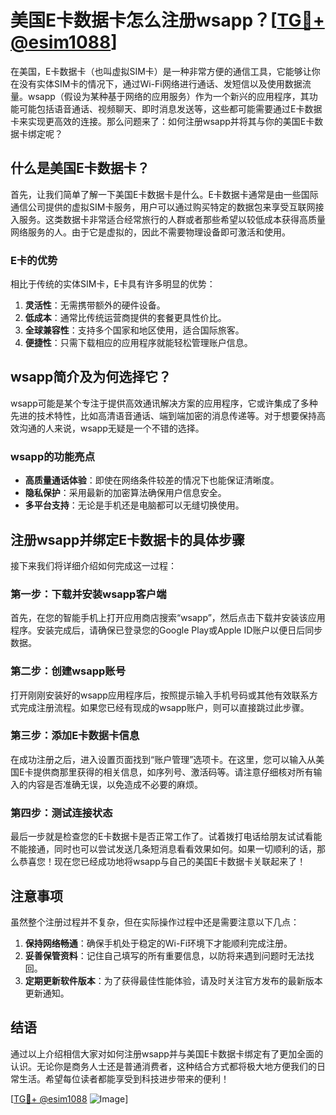 # 美国E卡数据卡怎么注册wsapp？[[TG💪+ @esim1088](https://t.me/s/esim1088)]

在美国，E卡数据卡（也叫虚拟SIM卡）是一种非常方便的通信工具，它能够让你在没有实体SIM卡的情况下，通过Wi-Fi网络进行通话、发短信以及使用数据流量。wsapp（假设为某种基于网络的应用服务）作为一个新兴的应用程序，其功能可能包括语音通话、视频聊天、即时消息发送等，这些都可能需要通过E卡数据卡来实现更高效的连接。那么问题来了：如何注册wsapp并将其与你的美国E卡数据卡绑定呢？

## 什么是美国E卡数据卡？

首先，让我们简单了解一下美国E卡数据卡是什么。E卡数据卡通常是由一些国际通信公司提供的虚拟SIM卡服务，用户可以通过购买特定的数据包来享受互联网接入服务。这类数据卡非常适合经常旅行的人群或者那些希望以较低成本获得高质量网络服务的人。由于它是虚拟的，因此不需要物理设备即可激活和使用。

### E卡的优势

相比于传统的实体SIM卡，E卡具有许多明显的优势：

1. **灵活性**：无需携带额外的硬件设备。
2. **低成本**：通常比传统运营商提供的套餐更具性价比。
3. **全球兼容性**：支持多个国家和地区使用，适合国际旅客。
4. **便捷性**：只需下载相应的应用程序就能轻松管理账户信息。

## wsapp简介及为何选择它？

wsapp可能是某个专注于提供高效通讯解决方案的应用程序，它或许集成了多种先进的技术特性，比如高清语音通话、端到端加密的消息传递等。对于想要保持高效沟通的人来说，wsapp无疑是一个不错的选择。

### wsapp的功能亮点

- **高质量通话体验**：即使在网络条件较差的情况下也能保证清晰度。
- **隐私保护**：采用最新的加密算法确保用户信息安全。
- **多平台支持**：无论是手机还是电脑都可以无缝切换使用。

## 注册wsapp并绑定E卡数据卡的具体步骤

接下来我们将详细介绍如何完成这一过程：

### 第一步：下载并安装wsapp客户端

首先，在您的智能手机上打开应用商店搜索“wsapp”，然后点击下载并安装该应用程序。安装完成后，请确保已登录您的Google Play或Apple ID账户以便日后同步数据。

### 第二步：创建wsapp账号

打开刚刚安装好的wsapp应用程序后，按照提示输入手机号码或其他有效联系方式完成注册流程。如果您已经有现成的wsapp账户，则可以直接跳过此步骤。

### 第三步：添加E卡数据卡信息

在成功注册之后，进入设置页面找到“账户管理”选项卡。在这里，您可以输入从美国E卡提供商那里获得的相关信息，如序列号、激活码等。请注意仔细核对所有输入的内容是否准确无误，以免造成不必要的麻烦。

### 第四步：测试连接状态

最后一步就是检查您的E卡数据卡是否正常工作了。试着拨打电话给朋友试试看能不能接通，同时也可以尝试发送几条短消息看看效果如何。如果一切顺利的话，那么恭喜您！现在您已经成功地将wsapp与自己的美国E卡数据卡关联起来了！

## 注意事项

虽然整个注册过程并不复杂，但在实际操作过程中还是需要注意以下几点：

1. **保持网络畅通**：确保手机处于稳定的Wi-Fi环境下才能顺利完成注册。
2. **妥善保管资料**：记住自己填写的所有重要信息，以防将来遇到问题时无法找回。
3. **定期更新软件版本**：为了获得最佳性能体验，请及时关注官方发布的最新版本更新通知。

## 结语

通过以上介绍相信大家对如何注册wsapp并与美国E卡数据卡绑定有了更加全面的认识。无论你是商务人士还是普通消费者，这种结合方式都将极大地方便我们的日常生活。希望每位读者都能享受到科技进步带来的便利！

[[TG💪+ @esim1088](https://t.me/s/esim1088) ![Image](https://i.postimg.cc/4NQfJmqS/Snipaste-2025-05-13-00-14-12.png)]